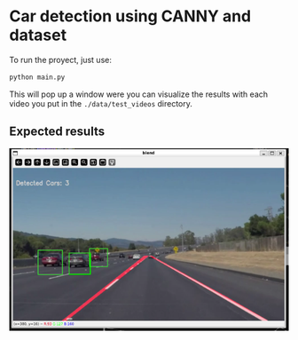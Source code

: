 # Car detection using CANNY and dataset

To run the proyect, just use:

```bash
python main.py
```

This will pop up a window were you can visualize the results with each video you put in the `./data/test_videos` directory.

## Expected results

![Image of results](./data/results/expected.png)